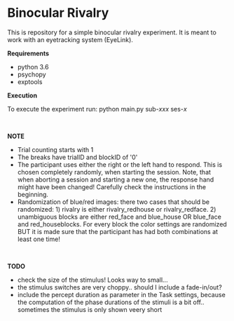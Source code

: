 # Binocular Rivalry
This is repository for a simple binocular rivalry experiment. It is meant to work with an eyetracking system (EyeLink). 

**Requirements**

- python 3.6
- psychopy
- exptools

**Execution**

To execute the experiment run: python main.py sub-*xxx* ses-*x*

<br>

**NOTE** 

- Trial counting starts with 1
- The breaks have trialID and blockID of '0'
- The participant uses either the right or the left hand to respond. This is chosen completely randomly, when starting the session. Note, that when aborting a session and starting a new one, the response hand might have been changed! Carefully check the instructions in the beginning.
- Randomization of blue/red images: there two cases that should be randomized:  1) rivalry is either rivalry_redhouse or rivalry_redface. 2) unambiguous blocks are either red_face and blue_house OR blue_face and red_houseblocks. For every block the color settings are randomized BUT it is made sure that the participant has had both combinations at least one time!

<br>

**TODO**

- check the size of the stimulus! Looks way to small...
- the stimulus switches are very choppy.. should I include a fade-in/out?
- include the percept duration as parameter in the Task settings, because the computation of the phase durations of the stimuli is a bit off.. sometimes the stimulus is only shown veery short